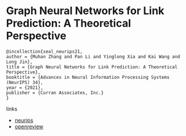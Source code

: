 # Graph Neural Networks for Link Prediction: A Theoretical Perspective

```
@incollection{seal_neurips21,
author = {Muhan Zhang and Pan Li and Yinglong Xia and Kai Wang and Long Jin},
title = {Graph Neural Networks for Link Prediction: A Theoretical Perspective},
booktitle = {Advances in Neural Information Processing Systems (NeurIPS) 34},
year = {2021},
publisher = {Curran Associates, Inc.}
}
```

links
- [neurips](https://neurips.cc/Conferences/2021/ScheduleMultitrack?event=28535)
- [openreview](https://openreview.net/forum?id=Hcr9mgBG6ds)
